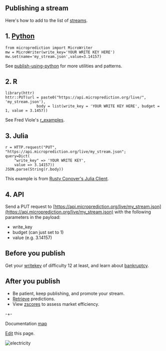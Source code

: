 ## Publishing a stream

Here's how to add to the list of [streams](https://www.microprediction.org/browse_streams.html). 



## 1. [Python](https://microprediction.github.io/microprediction/publish-using-python.html)

    from microprediction import MicroWriter
    mw = MicroWriter(write_key='YOUR WRITE KEY HERE')
    mw.set(name='my_stream.json',value=3.14157) 
    
See [publish-using-python](https://microprediction.github.io/microprediction/publish-using-python.html) for more utilities and patterns. 

## 2. R 

    library(httr)
    httr::PUT(url = paste0("https://api.microprediction.org/live/", 'my_stream.json'),
                  body = list(write_key = 'YOUR WRITE KEY HERE', budget = 1, value = 3.1457))
       
See Fred Viole's [r_examples](https://github.com/microprediction/microprediction/tree/master/r_examples). 

## 3. Julia 

    r = HTTP.request("PUT", "https://api.microprediction.org/live/my_stream.json";
    query=Dict(
        "write_key" => 'YOUR WRITE KEY',
        value => 3.14157))
    JSON.parse(String(r.body))
    
This example is from [Rusty Conover's Julia Client](https://github.com/rustyconover/Microprediction/blob/master/src/Microprediction.jl).

    
## 4. API 

Send a PUT request to [https://api.microprediction.org/live/my_stream.json](https://api.microprediction.org/live/my_stream.json) with the following parameters in the payload:

   - write_key
   - budget (can just set to 1)
   - value (e.g. 3.14157)


## Before you publish
Get your [writekey](https://microprediction.github.io/microprediction/writekeys.html) of difficulty 12 at least,
and learn about [bankruptcy](https://microprediction.github.io/microprediction/bankruptcy.html).


## After you publish

- Be patient, keep publishing, and promote your stream. 
- [Retrieve](https://microprediction.github.io/microprediction/retrieve.html) predictions.  
- View [zscores](https://microprediction.github.io/microprediction/zscores.html) to assess market efficiency.  



-+-

Documentation [map](https://microprediction.github.io/microprediction/map.html)

[Edit](https://github.com/microprediction/microprediction/blob/master/docs/publish.md) this page. 

![electricity](/microprediction/assets/images/electricity.png)
